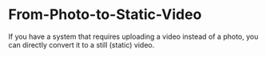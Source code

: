 # From-Photo-to-Static-Video
If you have a system that requires uploading a video instead of a photo, you can directly convert it to a still (static) video.

